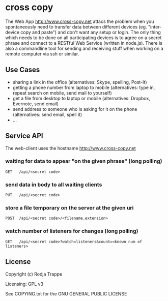 # cross copy

The Web App http://www.cross-copy.net attacs the problem when you  spontaneously need to transfer data between different devices (eg. "inter-device copy and paste") and don't want any setup or login. The only thing which needs to be done on all participating devices is to agree on a secret phrase and connect to a RESTful Web Service (written in node.js). There is also a commandline tool for sending and receiving stuff when working on a remote computer via ssh or similar.

## Use Cases

 * sharing a link in the office (alternatives: Skype, spelling, Post-It)
 * getting a phone number from laptop to mobile (alternatives: type in, repeat search on mobile, send mail to yourself)
 * get a file from desktop to laptop or mobile (alternatives: Dropbox, Evernote, send email)
 * send address to someone who is asking for it on the phone (alternatives: send email, spell it) 
 * ...

## Service API

The web-client uses the hostname http://www.cross-copy.net

### waiting for data to appear "on the given phrase" (long polling)

    GET   /api/<secret code>

### send data in body to all waiting clients    

    PUT   /api/<secret code>

### store a file temporary on the server at the given uri

    POST  /api/<secret code>/<filename.extension>

### watch number of listeners for changes (long polling)

    GET   /api/<secret code>?watch=listeners&count=<known num of listeners>


## License

Copyright (c) Rodja Trappe

Licensing: GPL v3

See COPYING.txt for the GNU GENERAL PUBLIC LICENSE

